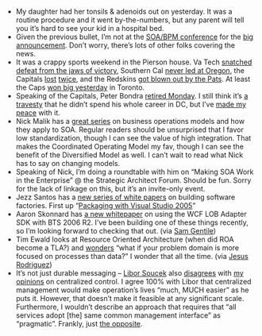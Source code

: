-   My daughter had her tonsils & adenoids out on yesterday. It was a
    routine procedure and it went by-the-numbers, but any parent will
    tell you it’s hard to see your kid in a hospital bed.
-   Given the previous bullet, I’m not at the [SOA/BPM
    conference](http://www.mssoaandbpconference.com/) for the [big
    announcement](http://www.microsoft.com/presspass/press/2007/oct07/10-30OsloPR.mspx).
    Don’t worry, there’s lots of other folks covering the news.
-   It was a crappy sports weekend in the Pierson house. Va Tech
    [snatched defeat from the jaws of
    victory](http://scores.espn.go.com/ncf/recap?gameId=272980259),
    Southern Cal [never led at
    Oregon](http://scores.espn.go.com/ncf/recap?gameId=273002483), the
    Capitals
    [lost](http://scores.espn.go.com/nhl/recap?gameId=271026023)
    [twice](http://scores.espn.go.com/nhl/recap?gameId=271027019),
    and the Redskins [got blown out by the
    Pats](http://sports.espn.go.com/nfl/recap?gameId=271028017). At
    least the Caps [won big
    yesterday](http://sports.espn.go.com/nhl/recap?gameId=271029021) in
    Toronto.
-   Speaking of the Capitals, Peter Bondra [retired
    Monday](http://www.nhl.com/nhl/app?articleid=341538&page=NewsPage&service=page).
    I still think it’s [a
    travesty](http://devhawk.net/2004/02/19/doing-the-unthinkable/)
    that he didn’t spend his whole career in DC, but I’ve [made my
    peace](http://devhawk.net/2006/07/06/meeting-ted-leonsis/) with
    it.
-   Nick Malik has a [great
    series](http://blogs.msdn.com/nickmalik/archive/2007/10/12/soa-and-the-cisr-operating-models.aspx)
    on business operations models and how they apply to SOA. Regular
    readers should be unsurprised that I favor low standardization,
    though I can see the value of high integration. That makes the
    Coordinated Operating Model my fav, though I can see the benefit of
    the Diversified Model as well. I can’t wait to read what Nick has to
    say on changing models.
-   Speaking of Nick, I’m doing a roundtable with him on “Making SOA
    Work in the Enterprise” @ the Strategic Architect Forum. Should be
    fun. Sorry for the lack of linkage on this, but it’s an invite-only
    event.
-   Jezz Santos has a [new series of white
    papers](http://blogs.msdn.com/jezzsa/archive/2007/10/29/packaging-building-software-factories-series.aspx)
    on building software factories. First up “[Packaging with Visual
    Studio
    2005](http://msdn2.microsoft.com/en-us/library/bb880038.aspx)”
-   Aaron Skonnard has [a new
    whitepaper](http://pluralsight.com/blogs/aaron/archive/2007/10/29/48887.aspx)
    on using the WCF LOB Adapter SDK with BTS 2006 R2. I’ve been
    building one of these things recently, so I’m looking forward to
    checking that out. (via [Sam
    Gentile](http://samgentile.com/blogs/samgentile/archive/2007/10/29/aaron-s-wcf-adapters-in-biztalk-server-r2-paper-up.aspx))
-   Tim Ewald looks at Resource Oriented Architecture (when did ROA
    become a TLA?) and
    [wonders](http://www.pluralsight.com/blogs/tewald/archive/2007/10/19/48805.aspx)
    “what if your problem domain is more focused on processes than
    data?” I wonder that all the time. (via [Jesus
    Rodriguez](http://weblogs.asp.net/gsusx/archive/2007/10/26/tim-on-roa-vs-get-and-post.aspx))
-   It’s not just durable messaging – [Libor
    Soucek](http://lsblog.wordpress.com/) also
    [disagrees](http://lsblog.wordpress.com/2007/10/26/missing-pragmatic-view-on-management-of-soa-based-system/)
    with [my
    opinions](http://devhawk.net/2007/10/25/the-worst-of-both-worlds/)
    on centralized control. I agree 100% with Libor that centralized
    management would make operation’s lives “much, MUCH easier” as he
    puts it. However, that doesn’t make it feasible at any significant
    scale. Furthermore, I wouldn’t describe an approach that requires
    that “all services adopt [the] same common management interface” as
    “pragmatic”. Frankly, just [the
    opposite](http://dictionary.reference.com/browse/impractical).

